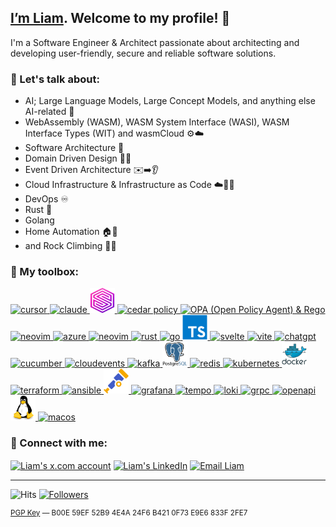 ## [I’m Liam](https://veloxide.dev/). Welcome to my profile! 👋

I'm a Software Engineer & Architect passionate about architecting and developing user-friendly, secure and reliable software solutions.

### 💬 Let's talk about:

- AI; Large Language Models, Large Concept Models, and anything else AI-related 🤖
- WebAssembly (WASM), WASM System Interface (WASI), WASM Interface Types (WIT) and wasmCloud ⚙️☁️
- Software Architecture 🎯
- Domain Driven Design 👨‍🎨
- Event Driven Architecture ✉️➡️👂
- Cloud Infrastructure & Infrastructure as Code ☁️🧑‍💻
- DevOps ♾️
- Rust 🦀
- Golang
- Home Automation 🏠🦾
- and Rock Climbing 🧗‍♂️

### 🧰 My toolbox:
<a href="https://cursor.com" target="_blank" rel="noreferrer">
<img src="https://miro.medium.com/v2/resize:fit:640/format:webp/0*zWCTHFNFdGAgSw2d" alt="cursor" width="40" height="40"/>
</a>
<a href="https://claude.ai" target="_blank" rel="noreferrer">
<img src="https://encrypted-tbn0.gstatic.com/images?q=tbn:ANd9GcRn3er60IkUsYEwggtjVhfBE5JHcR2RACVg3w&s" alt="claude" width="40" height="40"/>
</a>
<a href="https://surrealdb.com" target="_blank" rel="noreferrer"> <img src="https://github.com/surrealdb/.github/raw/main/img/icon.png" alt="surrealdb" width="40" height="40"/> </a>
<a href="https://www.cedarpolicy.com" target="_blank" rel="noreferrer"> <img src="https://avatars.githubusercontent.com/u/125587672?s=200&v=4" alt="cedar policy" width="40" height="40"/> </a>
<a href="https://www.openpolicyagent.org/" target="_blank" rel="noreferrer"> <img src="https://www.svgrepo.com/show/374039/rego.svg" alt="OPA (Open Policy Agent) & Rego" width="40" height="40"/> </a>
<a href="https://www.mongodb.com/" target="_blank" rel="noreferrer"> <img src="https://cdn.jsdelivr.net/gh/devicons/devicon@latest/icons/mongodb/mongodb-original-wordmark.svg" alt="neovim" width="40" height="40"/> </a>
<a href="https://azure.microsoft.com/en-us/" target="_blank" rel="noreferrer"> <img src="https://cdn.jsdelivr.net/gh/devicons/devicon@latest/icons/azure/azure-original.svg" alt="azure" width="40" height="40"/> </a>
<a href="https://neovim.io/" target="_blank" rel="noreferrer"> <img src="https://www.vectorlogo.zone/logos/neovimio/neovimio-icon.svg" alt="neovim" width="40" height="40"/> </a>
<a href="https://www.rust-lang.org/" target="_blank" rel="noreferrer"> <img src="https://www.vectorlogo.zone/logos/rust-lang/rust-lang-icon.svg" alt="rust" width="40" height="40"/> </a>
<a href="https://go.dev" target="_blank" rel="noreferrer"> <img src="https://www.vectorlogo.zone/logos/golang/golang-icon.svg" alt="go" width="40" height="40"/> </a>
<a href="https://www.typescriptlang.org/" target="_blank" rel="noreferrer"> <img src="https://raw.githubusercontent.com/devicons/devicon/master/icons/typescript/typescript-original.svg" alt="typescript" width="40" height="40"/> </a>
<a href="https://svelte.dev" target="_blank" rel="noreferrer"> <img src="https://cdn.jsdelivr.net/gh/devicons/devicon/icons/svelte/svelte-original.svg" alt="svelte" width="40" height="40"/> </a>
<a href="https://vitejs.dev/" target="_blank" rel="noreferrer"> <img src="https://upload.wikimedia.org/wikipedia/commons/f/f1/Vitejs-logo.svg" alt="vite" width="40" height="40"/> </a>
<a href="https://openai.com/blog/chatgpt" target="_blank" rel="noreferrer"> <img src="https://upload.wikimedia.org/wikipedia/commons/thumb/0/04/ChatGPT_logo.svg/1024px-ChatGPT_logo.svg.png" alt="chatgpt" width="40" height="40"/> </a>
<a href="https://cucumber-rs.github.io/cucumber/main/introduction.html" target="_blank" rel="noreferrer"> <img src="https://www.vectorlogo.zone/logos/cucumberio/cucumberio-icon.svg" alt="cucumber" width="40" height="40"/> </a>
<a href="https://cloudevents.io/" target="_blank" rel="noreferrer"> <img src="https://www.vectorlogo.zone/logos/cloudeventsio/cloudeventsio-icon.svg" alt="cloudevents" width="40" height="40"/> </a>
<a href="https://kafka.apache.org/" target="_blank" rel="noreferrer"> <img src="https://cdn.jsdelivr.net/gh/devicons/devicon/icons/apachekafka/apachekafka-original.svg" alt="kafka" width="40" height="40"/> </a>
<a href="https://www.postgresql.org" target="_blank" rel="noreferrer"> <img src="https://raw.githubusercontent.com/devicons/devicon/master/icons/postgresql/postgresql-original-wordmark.svg" alt="postgresql" width="40" height="40"/> </a>
<a href="https://redis.io/" target="_blank" rel="noreferrer"> <img src="https://www.vectorlogo.zone/logos/redis/redis-icon.svg" alt="redis" width="40" height="40"/> </a>
<a href="https://kubernetes.io" target="_blank" rel="noreferrer"> <img src="https://www.vectorlogo.zone/logos/kubernetes/kubernetes-icon.svg" alt="kubernetes" width="40" height="40"/> </a>
<a href="https://www.docker.com/" target="_blank" rel="noreferrer"> <img src="https://raw.githubusercontent.com/devicons/devicon/master/icons/docker/docker-original-wordmark.svg" alt="docker" width="40" height="40"/>
<a href="https://terraform.io" target="_blank" rel="noreferrer"> <img src="https://www.vectorlogo.zone/logos/terraformio/terraformio-icon.svg" alt="terraform" width="40" height="40"/> </a>
<a href="https://www.ansible.com/" target="_blank" rel="noreferrer"> <img src="https://www.vectorlogo.zone/logos/ansible/ansible-icon.svg" alt="ansible" width="40" height="40"/> </a>
<a href="https://opentelemetry.io/" target="_blank" rel="noreferrer"> <img src="https://raw.githubusercontent.com/cncf/artwork/c2e619cdf85e8bac090ceca7c0834c5cfedf9426/projects/opentelemetry/icon/color/opentelemetry-icon-color.svg" alt="opentelemetry" width="40" height="40"/> </a>
<a href="https://grafana.com/" target="_blank" rel="noreferrer"> <img src="https://www.vectorlogo.zone/logos/grafana/grafana-icon.svg" alt="grafana" width="40" height="40"/> </a>
<a href="https://grafana.com/oss/tempo/" target="_blank" rel="noreferrer"> <img src="https://grafana.com/static/assets/img/logos/grafana-tempo.svg" alt="tempo" width="40" height="40"/> </a>
<a href="https://grafana.com/oss/loki/" target="_blank" rel="noreferrer"> <img src="https://grafana.com/static/img/logos/logo-loki.svg" alt="loki" width="40" height="40"/> </a>
<a href="https://grpc.io" target="_blank" rel="noreferrer"> <img src="https://grpc.io/img/logos/grpc-icon-color.png" alt="grpc" width="40" height="40"/> </a>
<a href="https://www.openapis.org/" target="_blank" rel="noreferrer"> <img src="https://www.vectorlogo.zone/logos/openapis/openapis-icon.svg" alt="openapi" width="40" height="40"/> </a>
<a href="https://www.linux.org/" target="_blank" rel="noreferrer"> <img src="https://raw.githubusercontent.com/devicons/devicon/master/icons/linux/linux-original.svg" alt="linux" width="40" height="40"/> </a>
<a href="https://www.apple.com/macos" target="_blank" rel="noreferrer"> <img src="https://cdn.jsdelivr.net/gh/devicons/devicon/icons/apple/apple-original.svg" alt="macos" width="40" height="40"/> </a>

### 🤝 Connect with me:

<a href="https://x.com/LiamWoodleigh" target="blank"><img align="center" src="https://cdn.jsdelivr.net/gh/devicons/devicon/icons/twitter/twitter-original.svg" alt="Liam's x.com account" height="40" width="40" /></a>
<a href="https://www.linkedin.com/in/liamwoodleighhardinge/" target="blank"><img align="center" src="https://cdn.jsdelivr.net/gh/devicons/devicon/icons/linkedin/linkedin-original.svg" alt="Liam's LinkedIn" height="40" width="40" /></a>
<a href="mailto:liam.woodleigh@gmail.com" target="blank"><img align="center" src="https://www.vectorlogo.zone/logos/gmail/gmail-tile.svg" alt="Email Liam" height="40" width="40" /></a>

---

![Hits](https://hits.seeyoufarm.com/api/count/incr/badge.svg?url=https%3A%2F%2Fgithub.com%2Fliamwh%2Fhit-counter)
[![Followers](https://img.shields.io/github/followers/liamwh)](https://github.com/liamwh?tab=followers)

<sup>
<a href="https://keybase.io/liamwh/pgp_keys.asc">PGP Key</a> — B00E 59EF 52B9 4E4A 24F6 B421 0F73 E9E6 833F 2FE7
</sup>
